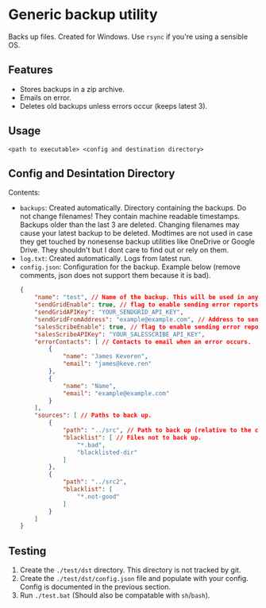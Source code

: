 # Generic backup utility
Backs up files. Created for Windows. Use `rsync` if you're using a sensible OS.

## Features
- Stores backups in a zip archive.
- Emails on error.
- Deletes old backups unless errors occur (keeps latest 3).

## Usage
`<path to executable> <config and destination directory>`

## Config and Desintation Directory
Contents:
- `backups`: Created automatically. Directory containing the backups. Do not change filenames! They contain machine readable timestamps. Backups older than the last 3 are deleted. Changing filenames may cause your latest backup to be deleted. Modtimes are not used in case they get touched by nonesense backup utilities like OneDrive or Google Drive. They shouldn't but I dont care to find out or rely on them.
- `log.txt`: Created automatically. Logs from latest run.
- `config.json`: Configuration for the backup. Example below (remove comments, json does not support them because it is bad).
	```json
	{
		"name": "test", // Name of the backup. This will be used in any error report emails (Useful for backups on multiple machines).
		"sendGridEnable": true, // flag to enable sending error reports with SendGrid.
		"sendGridAPIKey": "YOUR_SENDGRID_API_KEY",
		"sendGridFromAddress": "example@example.com", // Address to send emails from with SendGrid.
		"salesScribeEnable": true, // flag to enable sending error reports with SalesScribe.
		"salesScribeAPIKey": "YOUR_SALESSCRIBE_API_KEY",
		"errorContacts": [ // Contacts to email when an error occurs.
			{
				"name": "James Keveren",
				"email": "james@keve.ren"
			},
			{
				"name": "Name",
				"email": "example@example.com"
			}
		],
		"sources": [ // Paths to back up.
			{
				"path": "../src", // Path to back up (relative to the config directory).
				"blacklist": [ // Files not to back up.
					"*.bad",
					"blacklisted-dir"
				]
			},
			{
				"path": "../src2",
				"blacklist": [
					"*.not-good"
				]
			}
		]
	}
	```

## Testing
1. Create the `./test/dst` directory. This directory is not tracked by git.
1. Create the `./test/dst/config.json` file and populate with your config. Config is documented in the previous section.
1. Run `./test.bat` (Should also be compatable with `sh`/`bash`).

